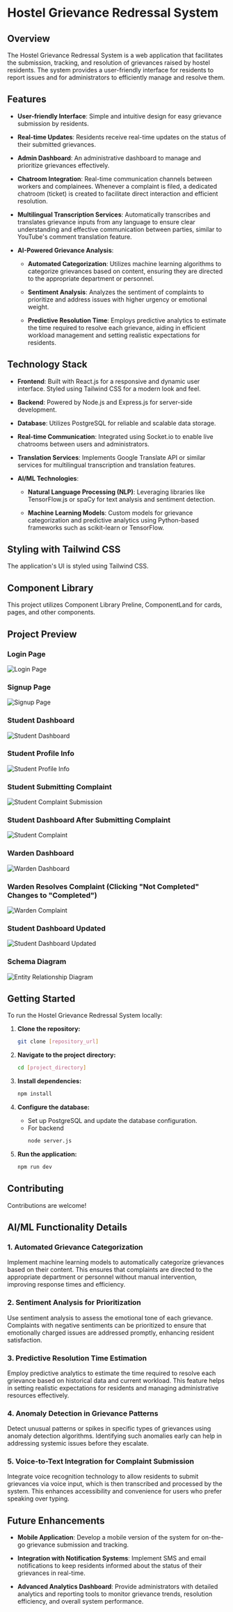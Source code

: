 # Hostel Grievance Redressal System

## Overview

The Hostel Grievance Redressal System is a web application that facilitates the submission, tracking, and resolution of grievances raised by hostel residents. The system provides a user-friendly interface for residents to report issues and for administrators to efficiently manage and resolve them.

## Features

- **User-friendly Interface**: Simple and intuitive design for easy grievance submission by residents.
  
- **Real-time Updates**: Residents receive real-time updates on the status of their submitted grievances.

- **Admin Dashboard**: An administrative dashboard to manage and prioritize grievances effectively.

- **Chatroom Integration**: Real-time communication channels between workers and complainees. Whenever a complaint is filed, a dedicated chatroom (ticket) is created to facilitate direct interaction and efficient resolution.

- **Multilingual Transcription Services**: Automatically transcribes and translates grievance inputs from any language to ensure clear understanding and effective communication between parties, similar to YouTube's comment translation feature.

- **AI-Powered Grievance Analysis**:
  
  - **Automated Categorization**: Utilizes machine learning algorithms to categorize grievances based on content, ensuring they are directed to the appropriate department or personnel.
  
  - **Sentiment Analysis**: Analyzes the sentiment of complaints to prioritize and address issues with higher urgency or emotional weight.
  
  - **Predictive Resolution Time**: Employs predictive analytics to estimate the time required to resolve each grievance, aiding in efficient workload management and setting realistic expectations for residents.

## Technology Stack

- **Frontend**: Built with React.js for a responsive and dynamic user interface. Styled using Tailwind CSS for a modern look and feel.
  
- **Backend**: Powered by Node.js and Express.js for server-side development.

- **Database**: Utilizes PostgreSQL for reliable and scalable data storage.

- **Real-time Communication**: Integrated using Socket.io to enable live chatrooms between users and administrators.

- **Translation Services**: Implements Google Translate API or similar services for multilingual transcription and translation features.

- **AI/ML Technologies**:
  
  - **Natural Language Processing (NLP)**: Leveraging libraries like TensorFlow.js or spaCy for text analysis and sentiment detection.
  
  - **Machine Learning Models**: Custom models for grievance categorization and predictive analytics using Python-based frameworks such as scikit-learn or TensorFlow.

## Styling with Tailwind CSS

The application's UI is styled using Tailwind CSS.

## Component Library

This project utilizes Component Library Preline, ComponentLand for cards, pages, and other components. 

## Project Preview

### Login Page

![Login Page](./images/login(1).png)

### Signup Page

![Signup Page](./images/signup(2).png)

### Student Dashboard

![Student Dashboard](./images/studentDashboard(3).png)

### Student Profile Info

![Student Profile Info](./images/studentAccountInfo(9).png)

### Student Submitting Complaint

![Student Complaint Submission](./images/createComplaint(4).png)

### Student Dashboard After Submitting Complaint

![Student Complaint](./images/studentComplaint(5).png)

### Warden Dashboard 

![Warden Dashboard](./images/wardenDashboard(6).png)

### Warden Resolves Complaint (Clicking "Not Completed" Changes to "Completed")

![Warden Complaint](./images/wardenResolvedComplaint(7).png)

### Student Dashboard Updated

![Student Dashboard Updated](./images/studentDashboardUpdated(8).png)

### Schema Diagram
    
![Entity Relationship Diagram](./images/hostelDatabaseErDiagram.png)

## Getting Started

To run the Hostel Grievance Redressal System locally:

1. **Clone the repository:**
    ```bash
    git clone [repository_url]
    ```

2. **Navigate to the project directory:**
    ```bash
    cd [project_directory]
    ```

3. **Install dependencies:**
    ```bash
    npm install
    ```

4. **Configure the database:**
    - Set up PostgreSQL and update the database configuration.
    - For backend
      ```bash
      node server.js
      ```
  
5. **Run the application:**
    ```bash
    npm run dev
    ```

## Contributing

Contributions are welcome! 

## AI/ML Functionality Details

### 1. Automated Grievance Categorization
Implement machine learning models to automatically categorize grievances based on their content. This ensures that complaints are directed to the appropriate department or personnel without manual intervention, improving response times and efficiency.

### 2. Sentiment Analysis for Prioritization
Use sentiment analysis to assess the emotional tone of each grievance. Complaints with negative sentiments can be prioritized to ensure that emotionally charged issues are addressed promptly, enhancing resident satisfaction.

### 3. Predictive Resolution Time Estimation
Employ predictive analytics to estimate the time required to resolve each grievance based on historical data and current workload. This feature helps in setting realistic expectations for residents and managing administrative resources effectively.

### 4. Anomaly Detection in Grievance Patterns
Detect unusual patterns or spikes in specific types of grievances using anomaly detection algorithms. Identifying such anomalies early can help in addressing systemic issues before they escalate.

### 5. Voice-to-Text Integration for Complaint Submission
Integrate voice recognition technology to allow residents to submit grievances via voice input, which is then transcribed and processed by the system. This enhances accessibility and convenience for users who prefer speaking over typing.

## Future Enhancements

- **Mobile Application**: Develop a mobile version of the system for on-the-go grievance submission and tracking.
  
- **Integration with Notification Systems**: Implement SMS and email notifications to keep residents informed about the status of their grievances in real-time.

- **Advanced Analytics Dashboard**: Provide administrators with detailed analytics and reporting tools to monitor grievance trends, resolution efficiency, and overall system performance.
